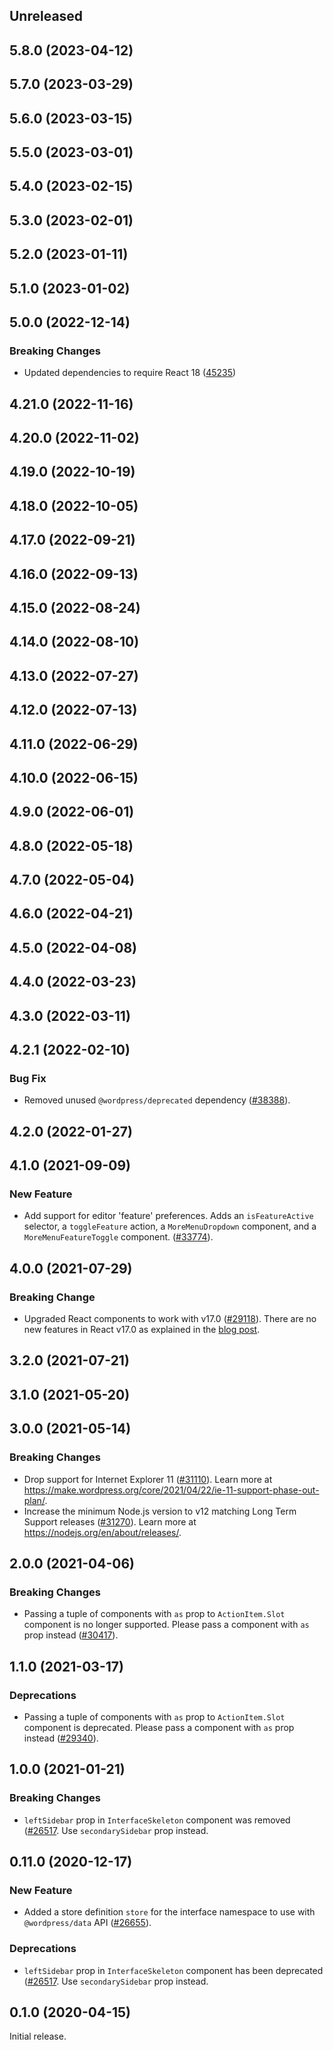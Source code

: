 <!-- Learn how to maintain this file at https://github.com/WordPress/gutenberg/tree/HEAD/packages#maintaining-changelogs. -->

## Unreleased

## 5.8.0 (2023-04-12)

## 5.7.0 (2023-03-29)

## 5.6.0 (2023-03-15)

## 5.5.0 (2023-03-01)

## 5.4.0 (2023-02-15)

## 5.3.0 (2023-02-01)

## 5.2.0 (2023-01-11)

## 5.1.0 (2023-01-02)

## 5.0.0 (2022-12-14)

### Breaking Changes

-   Updated dependencies to require React 18 ([45235](https://github.com/WordPress/gutenberg/pull/45235))

## 4.21.0 (2022-11-16)

## 4.20.0 (2022-11-02)

## 4.19.0 (2022-10-19)

## 4.18.0 (2022-10-05)

## 4.17.0 (2022-09-21)

## 4.16.0 (2022-09-13)

## 4.15.0 (2022-08-24)

## 4.14.0 (2022-08-10)

## 4.13.0 (2022-07-27)

## 4.12.0 (2022-07-13)

## 4.11.0 (2022-06-29)

## 4.10.0 (2022-06-15)

## 4.9.0 (2022-06-01)

## 4.8.0 (2022-05-18)

## 4.7.0 (2022-05-04)

## 4.6.0 (2022-04-21)

## 4.5.0 (2022-04-08)

## 4.4.0 (2022-03-23)

## 4.3.0 (2022-03-11)

## 4.2.1 (2022-02-10)

### Bug Fix

-   Removed unused `@wordpress/deprecated` dependency ([#38388](https://github.com/WordPress/gutenberg/pull/38388)).

## 4.2.0 (2022-01-27)

## 4.1.0 (2021-09-09)

### New Feature

-   Add support for editor 'feature' preferences. Adds an `isFeatureActive` selector, a `toggleFeature` action, a `MoreMenuDropdown` component, and a `MoreMenuFeatureToggle` component. ([#33774](https://github.com/WordPress/gutenberg/pull/33774)).

## 4.0.0 (2021-07-29)

### Breaking Change

-   Upgraded React components to work with v17.0 ([#29118](https://github.com/WordPress/gutenberg/pull/29118)). There are no new features in React v17.0 as explained in the [blog post](https://reactjs.org/blog/2020/10/20/react-v17.html).

## 3.2.0 (2021-07-21)

## 3.1.0 (2021-05-20)

## 3.0.0 (2021-05-14)

### Breaking Changes

-   Drop support for Internet Explorer 11 ([#31110](https://github.com/WordPress/gutenberg/pull/31110)). Learn more at https://make.wordpress.org/core/2021/04/22/ie-11-support-phase-out-plan/.
-   Increase the minimum Node.js version to v12 matching Long Term Support releases ([#31270](https://github.com/WordPress/gutenberg/pull/31270)). Learn more at https://nodejs.org/en/about/releases/.

## 2.0.0 (2021-04-06)

### Breaking Changes

-   Passing a tuple of components with `as` prop to `ActionItem.Slot` component is no longer supported. Please pass a component with `as` prop instead ([#30417](https://github.com/WordPress/gutenberg/pull/30417)).

## 1.1.0 (2021-03-17)

### Deprecations

-   Passing a tuple of components with `as` prop to `ActionItem.Slot` component is deprecated. Please pass a component with `as` prop instead ([#29340](https://github.com/WordPress/gutenberg/pull/29340)).

## 1.0.0 (2021-01-21)

### Breaking Changes

-   `leftSidebar` prop in `InterfaceSkeleton` component was removed ([#26517](https://github.com/WordPress/gutenberg/pull/26517). Use `secondarySidebar` prop instead.

## 0.11.0 (2020-12-17)

### New Feature

-   Added a store definition `store` for the interface namespace to use with `@wordpress/data` API ([#26655](https://github.com/WordPress/gutenberg/pull/26655)).

### Deprecations

-   `leftSidebar` prop in `InterfaceSkeleton` component has been deprecated ([#26517](https://github.com/WordPress/gutenberg/pull/26517). Use `secondarySidebar` prop instead.

## 0.1.0 (2020-04-15)

Initial release.
